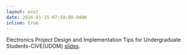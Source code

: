 ```yaml
---
layout: post
date: 2016-01-15 07:59:00-0400
inline: true
---
```


Electronics Project Design and Implementation Tips for Undergraduate Students-CIVE(UDOM) [slides]().